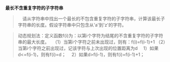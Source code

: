 **最长不含重复字符的子字符串**


> 　请从字符串中找出一个最长的不包含重复字符的子字符串，计算该最长子字符串的长度。假设字符串中只包含从'a'到'z'的字符。


> 动态规划法：定义函数f(i)为：以第i个字符为结尾的不含重复字符的子字符串的最大长度。
> 　（1）当第i个字符之前未出现过，则有：f(i)=f(i-1)+1
> （2）当第i个字符之前出现过，记该字符与上次出现的位置距离为d
> 　1）如果d<=f(i-1)，则有f(i)=d；
>  　2）如果d>f(i-1)，则有f(i)=f(i-1)+1；